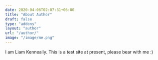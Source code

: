 ```yaml
---
date: 2020-04-06T02:07:31+06:00
title: "About Author"
draft: false
type: "addons"
layout: "author"
url: "/author/"
image: "/image/me.png"
---
```


I am Liam Kenneally. This is a test site at present, please bear with me :)